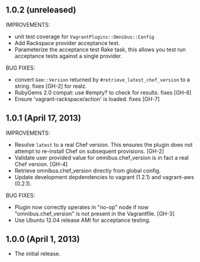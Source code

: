 ## 1.0.2 (unreleased)

IMPROVEMENTS:

* unit test coverage for `VagrantPlugins::Omnibus::Config`
* Add Rackspace provider acceptance test.
* Parameterize the acceptance test Rake task, this allows you test run
  acceptance tests against a single provider.

BUG FIXES:

* convert `Gem::Version` returned by `#retrieve_latest_chef_version` to a
  string. fixes [GH-2] for realz.
* RubyGems 2.0 compat: use #empty? to check for results. fixes [GH-6]
* Ensure 'vagrant-rackspace/action' is loaded. fixes [GH-7]

## 1.0.1 (April 17, 2013)

IMPROVEMENTS:

* Resolve `latest` to a real Chef version. This ensures the plugin does not
  attempt to re-install Chef on subsequent provisions. [GH-2]
* Validate user provided value for omnibus.chef_version is in fact a real Chef
  version. [GH-4]
* Retrieve omnibus.chef_version directly from global config.
* Update development depdendencies to vagrant (1.2.1) and vagrant-aws
  (0.2.1).

BUG FIXES:

* Plugin now correctly operates in "no-op" node if now "omnibus.chef_version"
  is not present in the Vagrantfile. [GH-3]
* Use Ubuntu 12.04 release AMI for acceptance testing.

## 1.0.0 (April 1, 2013)

* The initial release.
